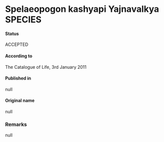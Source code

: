 Spelaeopogon kashyapi Yajnavalkya SPECIES
=======

#### Status
ACCEPTED

#### According to
The Catalogue of Life, 3rd January 2011

#### Published in
null

#### Original name
null

### Remarks
null